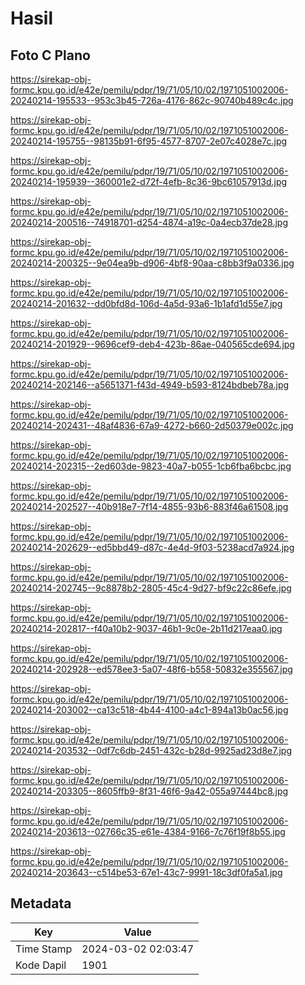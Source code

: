 # Hasil

## Foto C Plano

https://sirekap-obj-formc.kpu.go.id/e42e/pemilu/pdpr/19/71/05/10/02/1971051002006-20240214-195533--953c3b45-726a-4176-862c-90740b489c4c.jpg

https://sirekap-obj-formc.kpu.go.id/e42e/pemilu/pdpr/19/71/05/10/02/1971051002006-20240214-195755--98135b91-6f95-4577-8707-2e07c4028e7c.jpg

https://sirekap-obj-formc.kpu.go.id/e42e/pemilu/pdpr/19/71/05/10/02/1971051002006-20240214-195939--360001e2-d72f-4efb-8c36-9bc61057913d.jpg

https://sirekap-obj-formc.kpu.go.id/e42e/pemilu/pdpr/19/71/05/10/02/1971051002006-20240214-200516--74918701-d254-4874-a19c-0a4ecb37de28.jpg

https://sirekap-obj-formc.kpu.go.id/e42e/pemilu/pdpr/19/71/05/10/02/1971051002006-20240214-200325--9e04ea9b-d906-4bf8-90aa-c8bb3f9a0336.jpg

https://sirekap-obj-formc.kpu.go.id/e42e/pemilu/pdpr/19/71/05/10/02/1971051002006-20240214-201632--dd0bfd8d-106d-4a5d-93a6-1b1afd1d55e7.jpg

https://sirekap-obj-formc.kpu.go.id/e42e/pemilu/pdpr/19/71/05/10/02/1971051002006-20240214-201929--9696cef9-deb4-423b-86ae-040565cde694.jpg

https://sirekap-obj-formc.kpu.go.id/e42e/pemilu/pdpr/19/71/05/10/02/1971051002006-20240214-202146--a5651371-f43d-4949-b593-8124bdbeb78a.jpg

https://sirekap-obj-formc.kpu.go.id/e42e/pemilu/pdpr/19/71/05/10/02/1971051002006-20240214-202431--48af4836-67a9-4272-b660-2d50379e002c.jpg

https://sirekap-obj-formc.kpu.go.id/e42e/pemilu/pdpr/19/71/05/10/02/1971051002006-20240214-202315--2ed603de-9823-40a7-b055-1cb6fba6bcbc.jpg

https://sirekap-obj-formc.kpu.go.id/e42e/pemilu/pdpr/19/71/05/10/02/1971051002006-20240214-202527--40b918e7-7f14-4855-93b6-883f46a61508.jpg

https://sirekap-obj-formc.kpu.go.id/e42e/pemilu/pdpr/19/71/05/10/02/1971051002006-20240214-202629--ed5bbd49-d87c-4e4d-9f03-5238acd7a924.jpg

https://sirekap-obj-formc.kpu.go.id/e42e/pemilu/pdpr/19/71/05/10/02/1971051002006-20240214-202745--9c8878b2-2805-45c4-9d27-bf9c22c86efe.jpg

https://sirekap-obj-formc.kpu.go.id/e42e/pemilu/pdpr/19/71/05/10/02/1971051002006-20240214-202817--f40a10b2-9037-46b1-9c0e-2b11d217eaa0.jpg

https://sirekap-obj-formc.kpu.go.id/e42e/pemilu/pdpr/19/71/05/10/02/1971051002006-20240214-202928--ed578ee3-5a07-48f6-b558-50832e355567.jpg

https://sirekap-obj-formc.kpu.go.id/e42e/pemilu/pdpr/19/71/05/10/02/1971051002006-20240214-203002--ca13c518-4b44-4100-a4c1-894a13b0ac56.jpg

https://sirekap-obj-formc.kpu.go.id/e42e/pemilu/pdpr/19/71/05/10/02/1971051002006-20240214-203532--0df7c6db-2451-432c-b28d-9925ad23d8e7.jpg

https://sirekap-obj-formc.kpu.go.id/e42e/pemilu/pdpr/19/71/05/10/02/1971051002006-20240214-203305--8605ffb9-8f31-46f6-9a42-055a97444bc8.jpg

https://sirekap-obj-formc.kpu.go.id/e42e/pemilu/pdpr/19/71/05/10/02/1971051002006-20240214-203613--02766c35-e61e-4384-9166-7c76f19f8b55.jpg

https://sirekap-obj-formc.kpu.go.id/e42e/pemilu/pdpr/19/71/05/10/02/1971051002006-20240214-203643--c514be53-67e1-43c7-9991-18c3df0fa5a1.jpg


## Metadata

| Key        | Value               |
| ---------- | ------------------- |
| Time Stamp | 2024-03-02 02:03:47 |
| Kode Dapil | 1901                |



